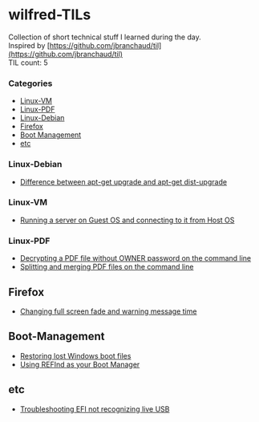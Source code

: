 # wilfred-TILs
Collection of short technical stuff I learned during the day.
<br />
Inspired by [https://github.com/jbranchaud/til](https://github.com/jbranchaud/til)
<br />
TIL count: 5

### Categories
* [Linux-VM](#linux-vm)
* [Linux-PDF](#linux-pdf)
* [Linux-Debian](#linux-debian)
* [Firefox](#firefox)
* [Boot Management](#boot-management)
* [etc](#etc)

### Linux-Debian
- [Difference between apt-get upgrade and apt-get dist-upgrade](linux-debian/difference-between-apt-get-upgrade-and-apt-get-dist-upgrade.md)

### Linux-VM
- [Running a server on Guest OS and connecting to it from Host OS](linux-vm/running-a-server-on-guest-os-and-connecting-to-it-from-host-os.md)

### Linux-PDF
- [Decrypting a PDF file without OWNER password on the command line](linux-pdf/decrypting-a-pdf-file-without-owner-password-on-the-command-line.md)
- [Splitting and merging PDF files on the command line](linux-pdf/splitting-and-merging-pdf-files-on-the-command-line.md)

## Firefox
- [Changing full screen fade and warning message time](firefox/changing-full-screen-fade-and-warning-message-time.md)

## Boot-Management
- [Restoring lost Windows boot files](boot-management/restoring-lost-windows-boot-files.md)
- [Using REFInd as your Boot Manager](boot-management/using-refind-as-your-boot-manager.md)

## etc
- [Troubleshooting EFI not recognizing live USB](etc/troubleshooting-efi-not-recognizing-live-usb.md)
